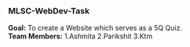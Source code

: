 ### MLSC-WebDev-Task
**Goal:** To create a Website which serves as a 5Q Quiz.<br>
**Team Members:** 1.Ashmita 
                  2.Parikshit 
                  3.Ktm 

